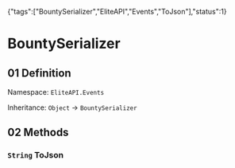 {"tags":["BountySerializer","EliteAPI","Events","ToJson"],"status":1}

# BountySerializer

## 01 Definition

Namespace: `EliteAPI.Events`

Inheritance: `Object` → `BountySerializer`

## 02 Methods

### `String` ToJson


